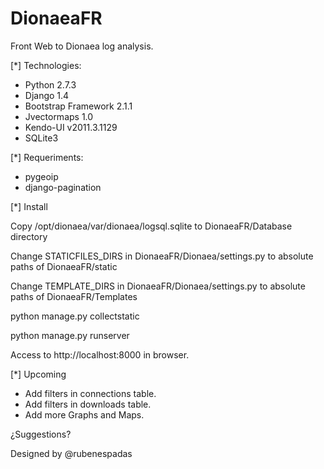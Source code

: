 DionaeaFR
=========

Front Web to Dionaea log analysis.

[*] Technologies:
  
  - Python 2.7.3
  - Django 1.4
  - Bootstrap Framework 2.1.1
  - Jvectormaps 1.0
  - Kendo-UI v2011.3.1129
  - SQLite3

[*] Requeriments:
  
  - pygeoip
  - django-pagination

[*] Install

  Copy /opt/dionaea/var/dionaea/logsql.sqlite to DionaeaFR/Database directory
  
  Change STATICFILES_DIRS in DionaeaFR/Dionaea/settings.py to absolute paths of DionaeaFR/static
  
  Change TEMPLATE_DIRS in DionaeaFR/Dionaea/settings.py to absolute paths of DionaeaFR/Templates
  
  python manage.py collectstatic
  
  python manage.py runserver
  
  Access to http://localhost:8000 in browser.

[*] Upcoming

  - Add filters in connections table.
  - Add filters in downloads table.
  - Add more Graphs and Maps.

¿Suggestions?

Designed by @rubenespadas